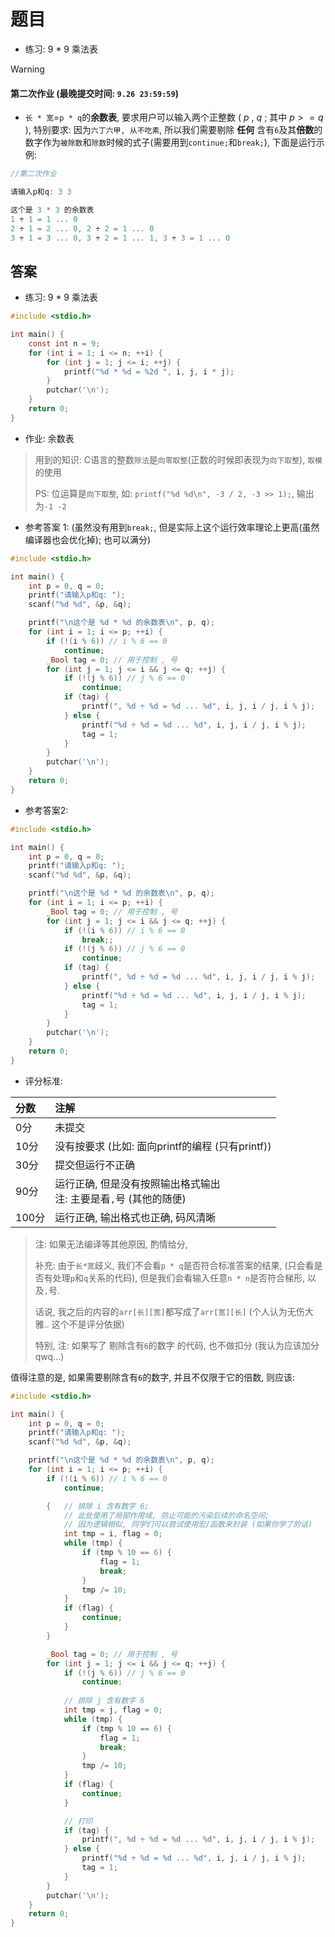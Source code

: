 # 题目

- 练习: 9 * 9 乘法表

> [!WARNING]
> #### 第二次作业 (最晚提交时间: `9.26 23:59:59`)

- `长 * 宽`=`p * q`的**余数表**, 要求用户可以输入两个正整数 ( $p$ , $q$ ; 其中 $p >= q$ ), 特别要求: 因为`六丁六甲, 从不吃素`, 所以我们需要剔除 **任何** 含有`6`及其**倍数**的数字作为`被除数`和`除数`时候的式子(需要用到`continue;`和`break;`), 下面是运行示例:

```C
//第二次作业

请输入p和q: 3 3

这个是 3 * 3 的余数表
1 ÷ 1 = 1 ... 0
2 ÷ 1 = 2 ... 0, 2 ÷ 2 = 1 ... 0
3 ÷ 1 = 3 ... 0, 3 ÷ 2 = 1 ... 1, 3 ÷ 3 = 1 ... 0
```

## 答案

- 练习: 9 * 9 乘法表

```C
#include <stdio.h>

int main() {
    const int n = 9;
    for (int i = 1; i <= n; ++i) {
        for (int j = 1; j <= i; ++j) {
            printf("%d * %d = %2d ", i, j, i * j);
        }
        putchar('\n');
    }
    return 0;
}
```

- 作业: 余数表

> 用到的知识: C语言的整数`除法`是`向零取整`(正数的时候即表现为`向下取整`), `取模`的使用
>
> PS: 位运算是`向下取整`, 如: `printf("%d %d\n", -3 / 2, -3 >> 1);`, 输出为`-1 -2`

- 参考答案 1: (虽然没有用到`break;`, 但是实际上这个运行效率理论上更高(虽然编译器也会优化掉); 也可以满分)
```C
#include <stdio.h>

int main() {
    int p = 0, q = 0;
    printf("请输入p和q: ");
    scanf("%d %d", &p, &q);

    printf("\n这个是 %d * %d 的余数表\n", p, q);
    for (int i = 1; i <= p; ++i) {
        if (!(i % 6)) // i % 6 == 0
            continue;
        _Bool tag = 0; // 用于控制 , 号
        for (int j = 1; j <= i && j <= q; ++j) {
            if (!(j % 6)) // j % 6 == 0
                continue;
            if (tag) {
                printf(", %d ÷ %d = %d ... %d", i, j, i / j, i % j);
            } else {
                printf("%d ÷ %d = %d ... %d", i, j, i / j, i % j);
                tag = 1;
            }
        }
        putchar('\n');
    }
    return 0;
}
```

- 参考答案2:
```C
#include <stdio.h>

int main() {
    int p = 0, q = 0;
    printf("请输入p和q: ");
    scanf("%d %d", &p, &q);

    printf("\n这个是 %d * %d 的余数表\n", p, q);
    for (int i = 1; i <= p; ++i) {
        _Bool tag = 0; // 用于控制 , 号
        for (int j = 1; j <= i && j <= q; ++j) {
            if (!(i % 6)) // i % 6 == 0
                break;;
            if (!(j % 6)) // j % 6 == 0
                continue;
            if (tag) {
                printf(", %d ÷ %d = %d ... %d", i, j, i / j, i % j);
            } else {
                printf("%d ÷ %d = %d ... %d", i, j, i / j, i % j);
                tag = 1;
            }
        }
        putchar('\n');
    }
    return 0;
}
```

- 评分标准:

|分数|注解|
|:-|:-|
|0分|未提交|
|10分|没有按要求 (比如: 面向printf的编程 (只有printf))|
|30分|提交但运行不正确|
|90分|运行正确, 但是没有按照输出格式输出<br>注: 主要是看`,`号 (其他的随便)|
|100分|运行正确, 输出格式也正确, 码风清晰|

> 注: 如果无法编译等其他原因, 酌情给分,
>
> 补充: 由于`长*宽`歧义, 我们不会看`p * q`是否符合标准答案的结果, (只会看是否有处理`p`和`q`关系的代码), 但是我们会看输入任意`n * n`是否符合梯形, 以及`,`号.
>
> 话说, 我之后的内容的`arr[长][宽]`都写成了`arr[宽][长]` (个人认为无伤大雅.. 这个不是评分依据)
>
> 特别, 注: 如果写了 剔除含有`6`的数字 的代码, 也不做扣分 (我认为应该加分 qwq...)

值得注意的是, 如果需要剔除含有`6`的数字, 并且不仅限于它的倍数, 则应该:

```C
#include <stdio.h>

int main() {
    int p = 0, q = 0;
    printf("请输入p和q: ");
    scanf("%d %d", &p, &q);

    printf("\n这个是 %d * %d 的余数表\n", p, q);
    for (int i = 1; i <= p; ++i) {
        if (!(i % 6)) // i % 6 == 0
            continue;

        {   // 排除 i 含有数字 6; 
            // 此处使用了局部作用域, 防止可能的污染后续的命名空间; 
            // 因为逻辑相似, 同学们可以尝试使用宏/函数来封装 (如果你学了的话)
            int tmp = i, flag = 0;
            while (tmp) {
                if (tmp % 10 == 6) {
                    flag = 1;
                    break;
                }
                tmp /= 10;
            }
            if (flag) {
                continue;
            }
        }

        _Bool tag = 0; // 用于控制 , 号
        for (int j = 1; j <= i && j <= q; ++j) {
            if (!(j % 6)) // j % 6 == 0
                continue;
            
            // 排除 j 含有数字 6
            int tmp = j, flag = 0;
            while (tmp) {
                if (tmp % 10 == 6) {
                    flag = 1;
                    break;
                }
                tmp /= 10;
            }
            if (flag) {
                continue;
            }

            // 打印
            if (tag) {
                printf(", %d ÷ %d = %d ... %d", i, j, i / j, i % j);
            } else {
                printf("%d ÷ %d = %d ... %d", i, j, i / j, i % j);
                tag = 1;
            }
        }
        putchar('\n');
    }
    return 0;
}
```